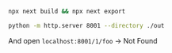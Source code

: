 ```sh
npx next build && npx next export
```

```sh
python -m http.server 8001 --directory ./out
```

And open `localhost:8001/1/foo` -> Not Found
